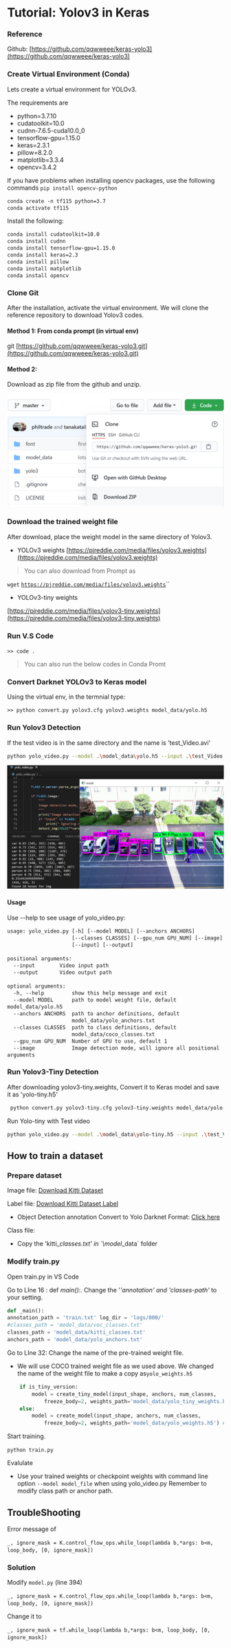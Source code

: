# Tutorial:  Yolov3 in Keras

### Reference

Github:  [https://github.com/qqwweee/keras-yolo3](https://github.com/qqwweee/keras-yolo3)



### Create Virtual Environment \(Conda\)

Lets create a virtual environment for YOLOv3.

The requirements are

* python=3.7.10
* cudatoolkit=10.0
* cudnn-7.6.5-cuda10.0\_0
* tensorflow-gpu=1.15.0
* keras=2.3.1
* pillow=8.2.0
* matplotlib=3.3.4
* opencv=3.4.2

 If you have problems when installing opencv packages, use the following commands `pip install opencv-python`

```text
conda create -n tf115 python=3.7
conda activate tf115
```

Install the following:

```text
conda install cudatoolkit=10.0
conda install cudnn
conda install tensorflow-gpu=1.15.0
conda install keras=2.3
conda install pillow
conda install matplotlib
conda install opencv
```



### Clone Git

After the installation, activate the virtual environment. We will clone the reference repository to download Yolov3 codes.

#### Method 1:  From conda prompt \(in virtual env\)

git [https://github.com/qqwweee/keras-yolo3.git](https://github.com/qqwweee/keras-yolo3.git)

#### Method 2:

Download as zip file from the github and unzip.

![](../.gitbook/assets/image%20%28318%29.png)

### Download the trained weight file

After download, place the weight model in the same directory of Yolov3.

*  YOLOv3 weights [https://pjreddie.com/media/files/yolov3.weights](https://pjreddie.com/media/files/yolov3.weights)

> You can also download from Prompt as

`wget` [`https://pjreddie.com/media/files/yolov3.weights`](https://pjreddie.com/media/files/yolov3.weights)\`\`

*  YOLOv3-tiny weights

[https://pjreddie.com/media/files/yolov3-tiny.weights](https://pjreddie.com/media/files/yolov3-tiny.weights)

### Run V.S Code

 `>> code .`

> You can also run the below codes in Conda Promt

### Convert Darknet YOLOv3 to Keras model

Using the virtual env, in the termnial type:

```text
>> python convert.py yolov3.cfg yolov3.weights model_data/yolo.h5
```



### Run Yolov3 Detection

If the test video is in the same directory and the name is 'test\_Video.avi'

```bash
python yolo_video.py --model .\model_data\yolo.h5 --input .\test_Video.avi
```

![](../.gitbook/assets/image%20%28319%29.png)

#### Usage

Use --help to see usage of yolo\_video.py:

```text
usage: yolo_video.py [-h] [--model MODEL] [--anchors ANCHORS]
                     [--classes CLASSES] [--gpu_num GPU_NUM] [--image]
                     [--input] [--output]

positional arguments:
  --input        Video input path
  --output       Video output path

optional arguments:
  -h, --help         show this help message and exit
  --model MODEL      path to model weight file, default model_data/yolo.h5
  --anchors ANCHORS  path to anchor definitions, default
                     model_data/yolo_anchors.txt
  --classes CLASSES  path to class definitions, default
                     model_data/coco_classes.txt
  --gpu_num GPU_NUM  Number of GPU to use, default 1
  --image            Image detection mode, will ignore all positional arguments
```



### Run Yolov3-Tiny Detection

After downloading yolov3-tiny.weights,  Convert it to Keras model and save it as 'yolo-tiny.h5'

```bash
 python convert.py yolov3-tiny.cfg yolov3-tiny.weights model_data/yolo-tiny.h5
```

Run Yolo-tiny with Test video

```bash
python yolo_video.py --model .\model_data\yolo-tiny.h5 --input .\test_Video.avi
```

## How to train a dataset

### Prepare dataset

Image file: [Download Kitti Dataset](https://s3.eu-central-1.amazonaws.com/avg-kitti/data_object_image_2.zip)

Label file:  [Download Kitti Dataset Label](https://s3.eu-central-1.amazonaws.com/avg-kitti/data_object_label_2.zip)

*  Object Detection annotation Convert to Yolo Darknet Format: [Click here](https://github.com/ssaru/convert2Yolo)

Class file: 

* Copy the 'kitti\__classes.txt' in  \`\model_\_data\` folder

### Modify train.py 

Open train.py in VS Code  


Go to  LIne 16 : def _main\(\):._  Change the '_'annotation' and 'classes-path'_  to your setting.

```python
def _main(): 
annotation_path = 'train.txt' log_dir = 'logs/000/'
#classes_path = 'model_data/voc_classes.txt'
classes_path = 'model_data/kitti_classes.txt'
anchors_path = 'model_data/yolo_anchors.txt'
```

Go to LIne 32:  Change the name of the pre-trained weight file.

* We will use COCO trained weight file as we used above.  We changed the name of the weight file to make a copy as`yolo_weights.h5`

```python
    if is_tiny_version:
        model = create_tiny_model(input_shape, anchors, num_classes,
            freeze_body=2, weights_path='model_data/yolo_tiny_weights.h5')
    else:
        model = create_model(input_shape, anchors, num_classes,
            freeze_body=2, weights_path='model_data/yolo_weights.h5') # make sure you know what you freeze

```

Start training.

`python train.py`



Evalulate

* Use your trained weights or checkpoint weights with command line option `--model model_file` when using yolo\_video.py Remember to modify class path or anchor path.



## TroubleShooting

Error message of

`_, ignore_mask = K.control_flow_ops.while_loop(lambda b,*args: b<m, loop_body, [0, ignore_mask])` 

### Solution

Modify  `model.py` \(line 394\)

`_, ignore_mask = K.control_flow_ops.while_loop(lambda b,*args: b<m, loop_body, [0, ignore_mask])` 

Change it to 

`_, ignore_mask = tf.while_loop(lambda b,*args: b<m, loop_body, [0, ignore_mask])`




